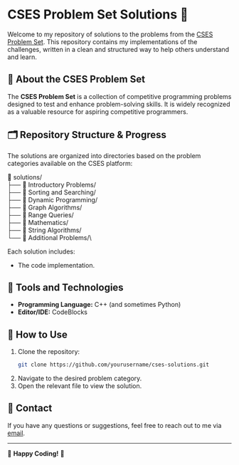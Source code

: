 # CSES Problem Set Solutions 🚀

Welcome to my repository of solutions to the problems from the [CSES Problem Set](https://cses.fi/problemset/). This repository contains my implementations of the challenges, written in a clean and structured way to help others understand and learn.

## 🌟 About the CSES Problem Set
The **CSES Problem Set** is a collection of competitive programming problems designed to test and enhance problem-solving skills. It is widely recognized as a valuable resource for aspiring competitive programmers.

## 🗂️ Repository Structure & Progress
The solutions are organized into directories based on the problem categories available on the CSES platform:

📂 solutions/\
├── 📁 Introductory Problems/\
├── 📁 Sorting and Searching/\
├── 📁 Dynamic Programming/\
├── 📁 Graph Algorithms/\
├── 📁 Range Queries/\
├── 📁 Mathematics/\
├── 📁 String Algorithms/\
└── 📁 Additional Problems/\

Each solution includes:
- The code implementation.

## 🔧 Tools and Technologies
- **Programming Language:** C++ (and sometimes Python)
- **Editor/IDE:** CodeBlocks

## 🚀 How to Use
1. Clone the repository:
   ```bash
   git clone https://github.com/yourusername/cses-solutions.git
   ```
2. Navigate to the desired problem category.
3. Open the relevant file to view the solution.

## 📩 Contact
If you have any questions or suggestions, feel free to reach out to me via [email](mailto:sebastiankoriacasado@gmail.com).

---

🌟 **Happy Coding!** 🌟
